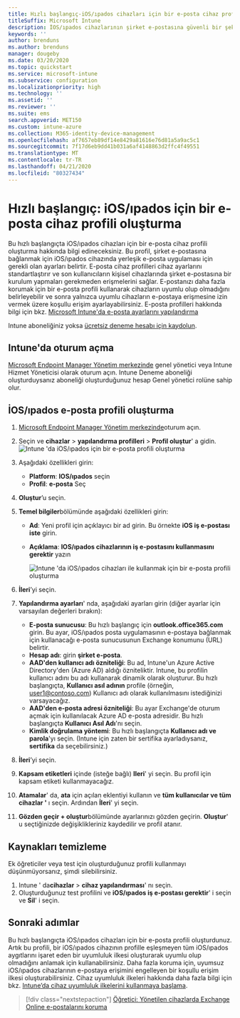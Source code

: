```yaml
---
title: Hızlı başlangıç-iOS/ıpados cihazları için bir e-posta cihaz profili oluşturma
titleSuffix: Microsoft Intune
description: İOS/ıpados cihazlarının şirket e-postasına güvenli bir şekilde bağlanabilmesi için bir e-posta cihaz profili oluşturmak üzere Microsoft Intune nasıl kullanacağınızı öğrenin.
keywords: ''
author: brenduns
ms.author: brenduns
manager: dougeby
ms.date: 03/20/2020
ms.topic: quickstart
ms.service: microsoft-intune
ms.subservice: configuration
ms.localizationpriority: high
ms.technology: ''
ms.assetid: ''
ms.reviewer: ''
ms.suite: ems
search.appverid: MET150
ms.custom: intune-azure
ms.collection: M365-identity-device-management
ms.openlocfilehash: af7657eb89df14e8429a81616e76d81a5a9ac5c1
ms.sourcegitcommit: 7f17d6eb9dd41b031a6af4148863d2ffc4f49551
ms.translationtype: MT
ms.contentlocale: tr-TR
ms.lasthandoff: 04/21/2020
ms.locfileid: "80327434"
---
```

# <a name="quickstart-create-an-email-device-profile-for-iosipados"></a>Hızlı başlangıç: iOS/ıpados için bir e-posta cihaz profili oluşturma

Bu hızlı başlangıçta iOS/ıpados cihazları için bir e-posta cihaz profili oluşturma hakkında bilgi edineceksiniz. Bu profil, şirket e-postasına bağlanmak için iOS/ıpados cihazında yerleşik e-posta uygulaması için gerekli olan ayarları belirtir. E-posta cihaz profilleri cihaz ayarlarını standartlaştırır ve son kullanıcıların kişisel cihazlarında şirket e-postasına bir kurulum yapmaları gerekmeden erişmelerini sağlar. E-postanızı daha fazla korumak için bir e-posta profili kullanarak cihazların uyumlu olup olmadığını belirleyebilir ve sonra yalnızca uyumlu cihazların e-postaya erişmesine izin vermek üzere koşullu erişim ayarlayabilirsiniz. E-posta profilleri hakkında bilgi için bkz. [Microsoft Intune'da e-posta ayarlarını yapılandırma](email-settings-configure.md)

Intune aboneliğiniz yoksa [ücretsiz deneme hesabı için kaydolun](../fundamentals/free-trial-sign-up.md).

## <a name="sign-in-to-intune"></a>Intune'da oturum açma

[Microsoft Endpoint Manager Yönetim merkezinde](https://go.microsoft.com/fwlink/?linkid=2109431) genel yönetici veya Intune Hizmet Yöneticisi olarak oturum açın. Intune Deneme aboneliği oluşturduysanız aboneliği oluşturduğunuz hesap Genel yönetici rolüne sahip olur.

## <a name="create-an-iosipados-email-profile"></a>İOS/ıpados e-posta profili oluşturma

1. [Microsoft Endpoint Manager Yönetim merkezinde](https://go.microsoft.com/fwlink/?linkid=2109431)oturum açın.

2. Seçin ve **cihazlar** > **yapılandırma profilleri** > **Profil oluştur**' a gidin.
   ![Intune 'da iOS/ıpados için bir e-posta profili oluşturma](./media/quickstart-email-profile/ios-create-profile.png)

3. Aşağıdaki özellikleri girin:
   - **Platform**: **IOS/ıpados** seçin
   - **Profil**: **e-posta** Seç
  
4. **Oluştur**’u seçin.

5. **Temel bilgiler**bölümünde aşağıdaki özellikleri girin:
   - **Ad**: Yeni profil için açıklayıcı bir ad girin. Bu örnekte **iOS iş e-postası iste** girin.
   - **Açıklama**: **IOS/ıpados cihazlarının iş e-postasını kullanmasını gerektir** yazın


        ![Intune 'da iOS/ıpados cihazları ile kullanmak için bir e-posta profili oluşturma](./media/quickstart-email-profile/ios-email-profile-name.png)

6. **İleri**’yi seçin.

7. **Yapılandırma ayarları**' nda, aşağıdaki ayarları girin (diğer ayarlar için varsayılan değerleri bırakın):
   - **E-posta sunucusu**: Bu hızlı başlangıç için **outlook.office365.com** girin. Bu ayar, iOS/ıpados posta uygulamasının e-postaya bağlanmak için kullanacağı e-posta sunucusunun Exchange konumunu (URL) belirtir.
   - **Hesap adı**: girin **şirket e-posta**.
   - **AAD'den kullanıcı adı özniteliği**: Bu ad, Intune'un Azure Active Directory'den (Azure AD) aldığı özniteliktir. Intune, bu profilin kullanıcı adını bu adı kullanarak dinamik olarak oluşturur. Bu hızlı başlangıçta, **Kullanıcı asıl adının** profile (örneğin, user1@contoso.com) Kullanıcı adı olarak kullanılmasını istediğinizi varsayacağız.
   - **AAD'den e-posta adresi özniteliği**: Bu ayar Exchange'de oturum açmak için kullanılacak Azure AD e-posta adresidir. Bu hızlı başlangıçta **Kullanıcı Asıl Adı**'nı seçin.
   - **Kimlik doğrulama yöntemi**: Bu hızlı başlangıçta **Kullanıcı adı ve parola**'yı seçin. (Intune için zaten bir sertifika ayarladıysanız, **sertifika** da seçebilirsiniz.)

8. **İleri**’yi seçin.

9. **Kapsam etiketleri** içinde (isteğe bağlı) **Ileri**' yi seçin. Bu profil için kapsam etiketi kullanmayacağız.

10. **Atamalar**' da, **ata** için açılan eklentiyi kullanın ve **tüm kullanıcılar ve tüm cihazlar '** ı seçin.  Ardından **İleri**' yi seçin.

11. **Gözden geçir + oluştur**bölümünde ayarlarınızı gözden geçirin. **Oluştur**' u seçtiğinizde değişiklikleriniz kaydedilir ve profil atanır. 

## <a name="clean-up-resources"></a>Kaynakları temizleme

Ek öğreticiler veya test için oluşturduğunuz profili kullanmayı düşünmüyorsanız, şimdi silebilirsiniz.

1. Intune ' da**cihazlar** > **cihaz yapılandırması**' nı seçin.
2. Oluşturduğunuz test profilini ve **iOS/ıpados iş e-postası gerektir**' i seçin ve **Sil**' i seçin. 

## <a name="next-steps"></a>Sonraki adımlar

Bu hızlı başlangıçta iOS/ıpados cihazları için bir e-posta profili oluşturdunuz. Artık bu profili, bir iOS/ıpados cihazının profille eşleşmeyen tüm iOS/ıpados aygıtlarını işaret eden bir uyumluluk ilkesi oluşturarak uyumlu olup olmadığını anlamak için kullanabilirsiniz. Daha fazla koruma için, uyumsuz iOS/ıpados cihazlarının e-postaya erişimini engelleyen bir koşullu erişim ilkesi oluşturabilirsiniz. Cihaz uyumluluk ilkeleri hakkında daha fazla bilgi için bkz. [Intune’da cihaz uyumluluk ilkelerini kullanmaya başlama](../protect/device-compliance-get-started.md).

> [!div class="nextstepaction"]
> [Öğretici: Yönetilen cihazlarda Exchange Online e-postalarını koruma](../protect/tutorial-protect-email-on-enrolled-devices.md)
